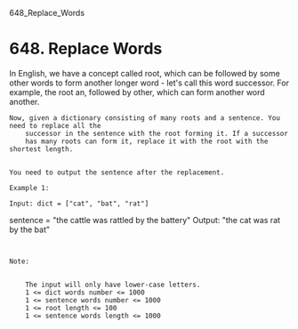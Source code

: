648_Replace_Words
# 648. Replace Words

In English, we have a concept called root, which can be followed by some other
        words to form another longer word - let's call this word successor. For
        example, the root an, followed by other, which can form another
        word another.

    Now, given a dictionary consisting of many roots and a sentence. You need to replace all the
        successor in the sentence with the root forming it. If a successor
        has many roots can form it, replace it with the root with the shortest length.
    

    You need to output the sentence after the replacement.

    Example 1:

    Input: dict = ["cat", "bat", "rat"]
sentence = "the cattle was rattled by the battery"
Output: "the cat was rat by the bat"

     

    Note:

    
        The input will only have lower-case letters.
        1 <= dict words number <= 1000
        1 <= sentence words number <= 1000
        1 <= root length <= 100
        1 <= sentence words length <= 1000